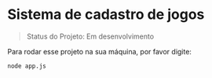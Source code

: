 <h1>Sistema de cadastro de jogos</h1>

>Status do Projeto: Em desenvolvimento

Para rodar esse projeto na sua máquina, por favor digite:

```
node app.js
```
